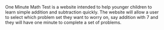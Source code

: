 One Minute Math Test is a website intended to help younger children
to learn simple addition and subtraction quickly. The website will
allow a user to select which problem set they want to worry on, say
addition with 7 and they will have one minute to complete a set of
problems.
